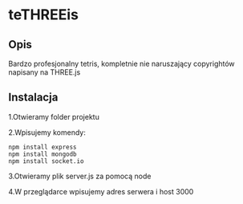 # teTHREEis

## Opis 
Bardzo profesjonalny tetris, kompletnie nie naruszający copyrightów napisany na THREE.js

## Instalacja

1.Otwieramy folder projektu

2.Wpisujemy komendy:
  ```
  npm install express
  npm install mongodb
  npm install socket.io
  
  ```
3.Otwieramy plik server.js za pomocą node

4.W przeglądarce wpisujemy adres serwera i host 3000
